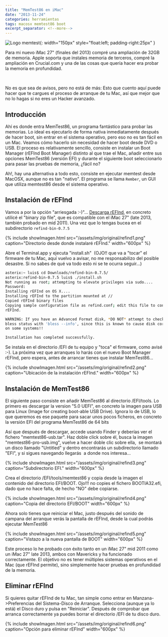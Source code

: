 ```yaml
---
title: "MemTest86 en iMac"
date: "2013-11-24"
categories: herramientas
tags: macosx memtest86 boot
excerpt_separator: <!--more-->
---
```



![Logo memtest](/assets/img/posts/logo-memtest.png){: width="150px" style="float:left; padding-right:25px" } 

Para mi nuevo iMac 27" (finales del 2013) compré una ampliación de 32GB de memoria. Apple soporta que instales memoria de terceros, compré la ampliación en Crucial.com y una de las cosas que quería hacer era probar la memoria en profundidad.

<br clear="left"/>
<!--more-->

No es que sea de avisos, pero no está de más: Esto que cuento aquí puede hacer que te cargues el proceso de arranque de tu Mac, así que mejor que no lo hagas si no eres un Hacker avanzado.

## Introducción

Ahí es donde entra MemTest86, un programa fantástico para probar las memorias. Lo ideal es ejecutarlo de forma nativa inmediatamente después de hacer boot, sin entrar en el sistema operativo, pero eso no es tan fácil en un Mac. Veamos cómo hacerlo sin necesidad de hacer boot desde DVD o USB. El proceso es relativamente sencillo, consiste en instalar un Boot Manager (rEFInd Boot Manager) distinto al que trae el Mac, añadir entre sus opciones MemTest86 (versión EFI) y durante el siguiente boot seleccionarlo para pasar las pruebas de memoria, ¿fácil no?

Ah!, hay una alternativa a todo esto, consiste en ejecutar memtest desde MacOSX, aunque no es tan "nativo". El programa se llama `Rember`, un GUI que utiliza memtest86 desde el sistema operativo.

## Instalación de rEFInd

Vamos a por la opción "arriesgada :-)"... [Descarga rEFInd](http://www.rodsbooks.com/refind/index.html), en concreto utilicé el "binary zip file", que es compatible con el iMac 27" (late 2013, también probado en mid 2011). Una vez que lo tengas bucea en el subdirectorio `refind-bin-0.7.5`

{% include showImagen.html 
      src="/assets/img/original/refind1.png" 
      caption="Directorio desde donde instalaré rEFInd." 
      width="600px"
      %}

Abre el Terminal.app y ejecuta "install.sh"  (OJO!! que va a "tocar" el firmware de tu Mac, aquí vuelvo a avisar, no me responsabilizo del posible desastre. Si no sabes de qué va todo esto ni se te ocurra seguir...)

```bash
asterix:~ luis$ cd Downloads/refind-bin-0.7.5/
asterix:refind-bin-0.7.5 luis$ ./install.sh
Not running as root; attempting to elevate privileges via sudo....
Password:
Installing rEFInd on OS X....
Installing rEFInd to the partition mounted at //
Copied rEFInd binary files
Copying sample configuration file as refind.conf; edit this file to configure
rEFInd.

WARNING: If you have an Advanced Format disk, *DO NOT* attempt to check the
bless status with 'bless --info', since this is known to cause disk corruption
on some systems!!

Installation has completed successfully.
```

Se instala en el directorio /EFI de tu equipo y "toca" el firmware, como avisé :-). La próxima vez que arranques lo harás con el nuevo Boot Manager rEFInd, pero espera, antes de arrancar tienes que instalar MemTest86...

{% include showImagen.html 
      src="/assets/img/original/refind2.png" 
      caption="Ubicación de la instalación rEFInd." 
      width="600px"
      %}
      

## Instalación de MemTest86

El siguiente paso consiste en añadir MemTest86 al directorio /EFI/tools. Lo primero es descargar la version "5.0 UEFI", en concreto la imagen para USB para Linux (Image for creating boot-able USB Drive). Ignora lo de USB, lo que queremos es ese paquete para sacar unos pocos ficheros, en concreto la versión EFI del programa MemTest86 de 64 bits

Así que después de descargar, accede usando Finder y deberías ver el fichero "memtest86-usb.tar". Haz doble click sobre él, busca la imagen "memtest86-pro-usb.img", vuelve a hacer doble clic sobre ella,  se montará un disco llamado "Untitled" y dentro encontrarás un subdirectorio llamado "EFI", y si sigues navegando llegarás  a donde nos interesa...

{% include showImagen.html 
      src="/assets/img/original/refind3.png" 
      caption="Subdirectorio EFI." 
      width="600px"
      %}

Crea el directorio /EFI/tools/memtest86 y copia desde la imagen el contenido del directorio EFI/BOOT. Ojo!!! no copies el fichero BOOTIA32.efi, dado que no hace falta, de hecho "NO" debe copiarse.

{% include showImagen.html 
      src="/assets/img/original/refind4.png" 
      caption="Copia del directorio EFI/BOOT" 
      width="600px"
      %}


Ahora solo tienes que reiniciar el Mac, justo después del sonido de campana del arranque verás la pantalla de rEFInd, desde la cual podrás ejecutar MemTest86

{% include showImagen.html 
      src="/assets/img/original/refind5.png" 
      caption="Vistazo a la nueva pantalla de BOOT" 
      width="600px"
      %}

Este proceso lo he probado con éxito tanto en un iMac 27" mid 2011 como un iMac 27" late 2013, ambos con Mavericks y ha funcionado correctamente. El objetivo no es tener múltiples sistemas operativos en el Mac (que rEFInd permite), sino simplemente hacer pruebas en profundidad de la memoria.

## Eliminar rEFInd

Si quieres quitar rEFInd de tu Mac, tan simple como entrar en Manzana->Preferencias del Sistema-Disco de Arranque. Selecciona (aunque ya lo está) el Disco duro y pulsa en "Reiniciar". Después de comprobar que arranca correctamente ya puedes borrar el directorio /EFI de tu disco duro.


{% include showImagen.html 
      src="/assets/img/original/refind6.png" 
      caption="Opción para eliminar rEFInd" 
      width="600px"
      %}
